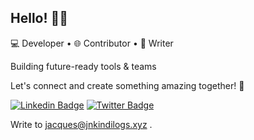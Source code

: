## Hello! 👋🏾
💻 Developer • 🌐 Contributor • 📝 Writer

Building future-ready tools & teams

Let's connect and create something amazing together! 🌟

[![Linkedin Badge](https://img.shields.io/badge/-jacquesnyilinkindi-blue?style=flat-square&logo=Linkedin&logoColor=white&link=https://www.linkedin.com/in/jacques-nyilinkindi/)](https://www.linkedin.com/in/jacques-nyilinkindi/)
[![Twitter Badge](https://img.shields.io/badge/-@j_nkindi-1ca0f1?style=flat-square&labelColor=1ca0f1&logo=twitter&logoColor=white&link=https://twitter.com/j_nkindi)](https://twitter.com/j_nkindi)


Write to jacques@jnkindilogs.xyz .
